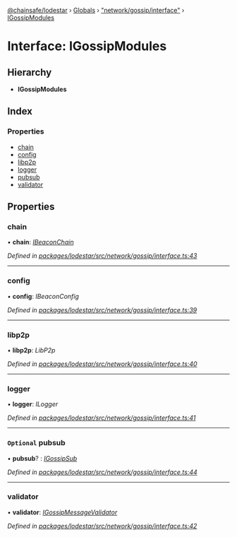[@chainsafe/lodestar](../README.md) › [Globals](../globals.md) › ["network/gossip/interface"](../modules/_network_gossip_interface_.md) › [IGossipModules](_network_gossip_interface_.igossipmodules.md)

# Interface: IGossipModules

## Hierarchy

* **IGossipModules**

## Index

### Properties

* [chain](_network_gossip_interface_.igossipmodules.md#chain)
* [config](_network_gossip_interface_.igossipmodules.md#config)
* [libp2p](_network_gossip_interface_.igossipmodules.md#libp2p)
* [logger](_network_gossip_interface_.igossipmodules.md#logger)
* [pubsub](_network_gossip_interface_.igossipmodules.md#optional-pubsub)
* [validator](_network_gossip_interface_.igossipmodules.md#validator)

## Properties

###  chain

• **chain**: *[IBeaconChain](_chain_interface_.ibeaconchain.md)*

*Defined in [packages/lodestar/src/network/gossip/interface.ts:43](https://github.com/ChainSafe/lodestar/blob/6d8273318/packages/lodestar/src/network/gossip/interface.ts#L43)*

___

###  config

• **config**: *IBeaconConfig*

*Defined in [packages/lodestar/src/network/gossip/interface.ts:39](https://github.com/ChainSafe/lodestar/blob/6d8273318/packages/lodestar/src/network/gossip/interface.ts#L39)*

___

###  libp2p

• **libp2p**: *LibP2p*

*Defined in [packages/lodestar/src/network/gossip/interface.ts:40](https://github.com/ChainSafe/lodestar/blob/6d8273318/packages/lodestar/src/network/gossip/interface.ts#L40)*

___

###  logger

• **logger**: *ILogger*

*Defined in [packages/lodestar/src/network/gossip/interface.ts:41](https://github.com/ChainSafe/lodestar/blob/6d8273318/packages/lodestar/src/network/gossip/interface.ts#L41)*

___

### `Optional` pubsub

• **pubsub**? : *[IGossipSub](_network_gossip_interface_.igossipsub.md)*

*Defined in [packages/lodestar/src/network/gossip/interface.ts:44](https://github.com/ChainSafe/lodestar/blob/6d8273318/packages/lodestar/src/network/gossip/interface.ts#L44)*

___

###  validator

• **validator**: *[IGossipMessageValidator](_network_gossip_interface_.igossipmessagevalidator.md)*

*Defined in [packages/lodestar/src/network/gossip/interface.ts:42](https://github.com/ChainSafe/lodestar/blob/6d8273318/packages/lodestar/src/network/gossip/interface.ts#L42)*
